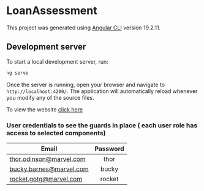 # LoanAssessment

This project was generated using [Angular CLI](https://github.com/angular/angular-cli) version 19.2.11.

## Development server

To start a local development server, run:

```bash
ng serve
```

Once the server is running, open your browser and navigate to `http://localhost:4200/`. The application will automatically reload whenever you modify any of the source files.

To view the website [click here](https://682c2bdede82e972bdef2b7d--lucky-mandazi-c98253.netlify.app/login)
### User credentials to see the guards in place ( each user role has access to selected components)
| Email        | Password    |       
| ------------- |:-------------:|
| thor.odinson@marvel.com      | thor  
| bucky.barnes@marvel.com      | bucky      | 
| rocket.gotg@marvel.com | rocket      | 


